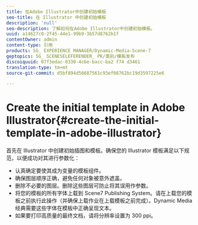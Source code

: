 ```yaml
---
title: 在Adobe Illustrator中创建初始模板
seo-title: 在 Illustrator 中创建初始模板
description: 'null'
seo-description: 了解如何在Adobe Illustrator中创建初始模板。
uuid: a14627c0-2f45-44e1-99b9-3b57d8762b1f
contentOwner: admin
content-type: 引用
products: SG_ EXPERIENCE MANAGER/Dynamic-Media-Scene-7
geptopics: SG_ SCENESELEFERENDER_ PK/类别/模板发布
discoiquuid: 07f3edac-0330-4c6e-bacc-ba2 f74 d3461
translation-type: tm+mt
source-git-commit: d5bf894d56687561c93ef08762bc19d3597225e6

---
```



# Create the initial template in Adobe Illustrator{#create-the-initial-template-in-adobe-illustrator}

首先在 Illustrator 中创建初始插图和模板。确保您的 Illustrator 模板满足以下规范，以便成功对其进行参数化：

* 认真确定要使其成为变量的模板组件。
* 确保图层顺序正确，避免任何对象被意外遮盖。
* 删除不必要的图层。删除这些图层可防止将其误用作参数。
* 将您的模板的所有字体上载到 Scene7 Publishing System。请在上载您的模板之前执行此操作（并确保上载作业在上载模板之前完成）。Dynamic Media经典需要这些字体在模板中正确呈现文本。
* 如果要打印高质量的最终文档，请将分辨率设置为 300 ppi。

